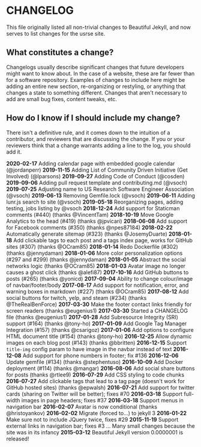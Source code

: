 # CHANGELOG

This file originally listed all non-trivial changes to Beautiful Jekyll, and
now serves to list changes for the usrse site.

## What constitutes a change?

Changelogs usually describe significant changes that future developers might want to
know about. In the case of a website, these are far fewer than for a software repository.
Examples of changes to include here might be adding an entire new section, 
re-organizing or restyling, or anything that changes a state to something different. 
Changes that aren't necessary to add are small bug fixes, content tweaks, etc. 

## How do I know if I should include my change?

There isn't a definitive rule, and it comes down to the intuition of a contributor,
and reviewers that are discussing the change. If you or your reviewers think that
a change warrants adding a line to the log, you should add it.

**2020-02-17** Adding calendar page with embedded google calendar (@jordanperr)
**2019-11-15** Adding List of Community Driven Initiative (Get Involved) (@lparsons)
**2019-09-27** Adding Code of Conduct (@cosden)
**2019-09-06** Adding pull request template and contributing.md (@vsoch)
**2019-07-25** Adjusting name to US Research Software Engineer Association (@vsoch)
**2019-06-13** Removing Gemfile.lock (@vsoch)
**2019-06-11** Adding lunr.js search to site (@vsoch)
**2019-05-18** Reorganizing pages, adding testing, jobs listing by @vsoch
**2018-12-24** Add support for Staticman comments (#440) (thanks @VincentTam)
**2018-10-19** Move Google Analytics to the head (#419) (thanks @jpvicari)
**2018-06-08** Add support for Facebook comments (#350) (thanks @npes87184)
**2018-02-22** Automatically generate sitemap (#323) (thanks @JosemyDuarte)
**2018-01-18** Add clickable tags to each post and a tags index page, works for GitHub sites (#307) (thanks @OCram85)
**2018-01-14** Redo Dockerfile (#302) (thanks @jennydaman)
**2018-01-06** More color personalization options (#297 and #299) (thanks @jennydaman)
**2018-01-05** Abstract the social networks logic (thanks @OCram85)
**2018-01-03** Avatar image no longer causes a ghost click (thanks @alefi87)
**2017-10-16** Add GitHub buttons to posts (#265) (thanks @yonicd)
**2017-09-04** Ability to change colour/image of navbar/footer/body
**2017-08-17** Add support for notification, error, and warning boxes in markdown (#227) (thanks @OCram85)
**2017-08-12** Add social buttons for twitch, yelp, and steam (#234) (thanks @TheRealBenForce)
**2017-03-30** Make the footer contact links friendly for screen readers (thanks @eugenius1)
**2017-03-30** Started a CHANGELOG file (thanks @eugenius1)
**2017-01-28** Add Subresource Integrity (SRI) support (#164) (thanks @tony-ho)
**2017-01-09** Add Google Tag Manager Integration (#157) (thanks @csarigoz)
**2017-01-06** Add options to configure HTML document title (#154) (thanks @tony-ho)
**2016-12-25** Allow dynamic images on each blog post (#143) (thanks @bbritten)
**2016-12-15** Support `title-img` config param to have image in the navbar instead of text
**2016-12-08** Add support for phone numbers in footer; fix #136
**2016-12-06** Update gemfile (#134) (thanks @stephentuso)
**2016-10-09** Add Docker deployment (#114) (thanks @mangar)
**2016-08-06** Add social share buttons for posts (thanks @rtlee9)
**2016-07-29** Add CSS styling to code chunks
**2016-07-27** Add clickable tags that lead to a tag page (doesn't work for GitHub hosted sites) (thanks @epwalsh)
**2016-07-21** Add support for twitter cards (sharing on Twitter will be better); fixes #70
**2016-03-18** Support full-width images in page headers; fixes #37
**2016-03-18** Support menus in navigation bar
**2016-02-07** Avatar is now conditional (thanks @hristoyankov)
**2016-02-02** Migrate (forced to...) to jekyll 3
**2016-01-22** Make sure not to include JQuery twice, fixes #29
**2015-11-19** Support external links in navigation bar; fixes #3
... Many small changes because the site was in its infancy
**2015-03-12** Beautiful Jekyll version 0.0000001 is released!
